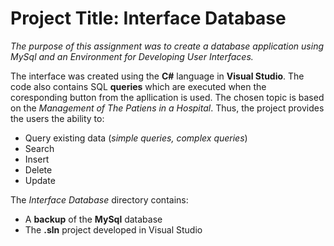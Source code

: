 # Project Title: **Interface Database**
*The purpose of this assignment was to create a database application using MySql and an Environment for Developing User Interfaces.*

The interface was created using the **C#** language in **Visual Studio**. The code also contains SQL **queries** which are executed when the coresponding button from the apllication is used. The chosen topic is based on the *Management of The Patiens in a Hospital*. Thus, the project provides the users the ability to:
* Query existing data (*simple queries, complex queries*)
* Search
* Insert 
* Delete
* Update

The *Interface Database* directory contains:
* A **backup** of the **MySql** database
* The **.sln** project developed in Visual Studio

